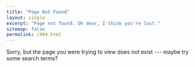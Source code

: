 ```yaml
---
title: "Page Not Found"
layout: single
excerpt: "Page not found. Oh dear, I think you're lost."
sitemap: false
permalink: /404.html
---
```


Sorry, but the page you were trying to view does not exist --- maybe try some search terms?

<script type="text/javascript">
  var GOOG_FIXURL_LANG = 'en';
  var GOOG_FIXURL_SITE = '{{ site.url }}'
</script>
<script type="text/javascript"
  src="//linkhelp.clients.google.com/tbproxy/lh/wm/fixurl.js">
</script>
